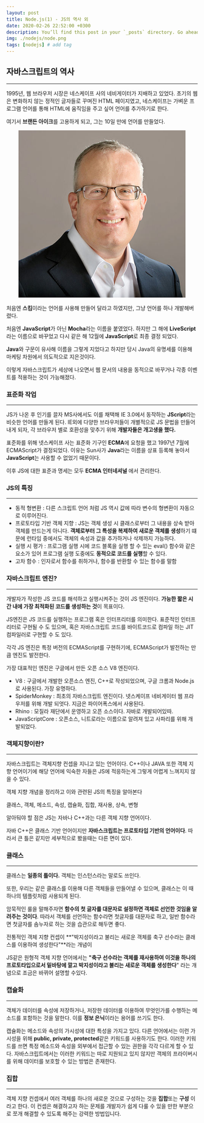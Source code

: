 ```yaml
---
layout: post
title: Node.js(1) - JS의 역사 외
date: 2020-02-26 22:52:00 +0300
description: You’ll find this post in your `_posts` directory. Go ahead and edit it and re-build the site to see your changes. # Add post description (optional)
img: ./nodejs/node.png
tags: [nodejs] # add tag
---
```


## 자바스크립트의 역사

---

1995년, 웹 브라우저 시장은 네스케이프 사의 네비게이터가 지배하고 있었다. 초기의 웹은 변화하지 않는 정적인 글자들로 꾸며진 HTML 페이지였고, 네스케이프는 가벼운 프로그램 언어를 통해 HTML에 움직임을 주고 싶어 언어를 추가하기로 한다.

여기서 **브랜든 아이크**를 고용하게 되고, 그는 10일 만에 언어를 만들었다.

<center><img src="/assets/img/ike.png"></center>

처음엔 **스킴**이라는 언어를 사용해 만들어 달라고 하였지만, 그냥 언어를 하나 개발해버렸다.

처음엔 **JavaScript**가 아닌 **Mocha**라는 이름을 붙였었다. 하지만 그 해에 **LiveScript**라는 이름으로 바꾸었고 다시 같은 해 12월에 **JavaScript**로 최종 결정 되었다.

**Java**와 구문이 유사해 이름을 그렇게 지었다고 하지만 당시 Java의 유명세를 이용해 마케팅 차원에서 의도적으로 지은것이다.

이렇게 자바스크립트가 세상에 나오면서 웹 문서의 내용을 동적으로 바꾸거나 각종 이벤트를 적용하는 것이 가능해졌다.

### 표준화 작업

---

JS가 나온 후 인기를 끌자 MS사에서도 이를 채택해 IE 3.0에서 동작하는 **JScript**라는 비슷한 언어를 만들게 된다. IE외에 다양한 브라우저들이 개별적으로 JS 문법을 만들어 내게 되자, 각 브라우저 별로 호환성을 맞추기 위해 **개발자들은 개고생을 했다.**

표준화를 위해 넷스케이프 사는 표준화 기구인 **ECMA**에 요청을 했고 1997년 7월에 ECMAScript가 결정되었다. 이유는 Sun사가 **Java**라는 이름을 상표 등록해 놓아서 **JavaScript**는 사용할 수 없었기 때문이다.

이후 JS에 대한 표준과 명세는 모두 **ECMA 인터네셔널** 에서 관리한다.

### JS의 특징

---

- 동적 형변환 : 다른 스크립트 언어 처럼 JS 역시 값에 따라 변수의 형변환이 자동으로 이루어진다.
- 프로토타입 기반 객체 지향 : JS는 객체 생성 시 클래스로부터 그 내용을 상속 받아 객체를 만드는게 아니다. **객체로부터 그 특성을 복제하여 새로운 객체를 생성**하기 떄문에 런타임 중에서도 객체의 속성과 값을 추가하거나 삭제까지 가능하다.
- 실행 시 평가 : 프로그램 실행 시에 코드 블록을 실행 할 수 있는 eval() 함수와 같은 요소가 있어 프로그램 실행 도중에도 **동적으로 코드를 실행**할 수 있다.
- 고차 함수 : 인자로서 함수를 취하거나, 함수를 반환할 수 있는 함수를 말함

<center>
<ins class="kakao_ad_area" style="display:none; margin-top: 15px;" 
 data-ad-unit    = "DAN-1iykkck0nlqnp" 
 data-ad-width   = "250" 
 data-ad-height  = "250"></ins> 
<script type="text/javascript" src="//t1.daumcdn.net/kas/static/ba.min.js" async></script>
</center>

### 자바스크립트 엔진?

---

개발자가 작성한 JS 코드를 해석하고 실행시켜주는 것이 JS 엔진이다. **가능한 짧은 시간 내에 가장 최적화된 코드를 생성하는 것**이 목표이다.

JS엔진은 JS 코드를 실행하는 프로그램 혹은 인터프리터를 의미한다. 표준적인 인터프리터로 구현될 수 도 있으며, 혹은 자바스크립트 코드를 바이트코드로 컴파일 하는 JIT 컴파일러로 구현할 수 도 있다.

각각 JS 엔진은 특정 버전의 ECMAScript를 구현하기에, ECMAScript가 발전하는 만큼 엔진도 발전한다.

가장 대표적인 엔진은 구글에서 만든 오픈 소스 V8 엔진이다.

- V8 : 구글에서 개발한 오픈소스 엔진, C++로 작성되었으며, 구글 크롬과 Node.js로 사용된다. 가장 유명하다.
- SpiderMonkey : 최초의 자바스크립트 엔진이다. 넷스케이프 네비게이터 웹 프라우저를 위해 개발 되엇다. 지금은 파이어폭스에서 사용된다.
- Rhino : 모질라 재단에서 운영하고 오픈 소스이다. 자바로 개발되어있따.
- JavaScriptCore : 오픈소스, 니트로라는 이름으로 알려져 있고 사파리를 위해 개발되었다.

### 객체지향이란?

---

자바스크립트는 객체지향 컨셉을 지니고 있는 언어이다. C++이나 JAVA 또한 객체 지향 언어이기에 해당 언어에 익숙한 자들은 JS에 적응하는게 그렇게 어렵게 느껴지지 않을 수 있다.

객체 지향 개념을 정리하고 이와 관련된 JS의 특징을 알아본다

클래스, 객체, 메소드, 속성, 캡슐화, 집합, 재사용, 상속, 변형

알아둬야 할 점은 JS는 자바나 C++과는 다른 객체 지향 언어이다.

자바 C++은 클래스 기반 언어이지만 **자바스크립트는 프로토타입 기반의 언어이다**. 따라서 큰 틀은 같지만 세부적으로 봤을때는 다른 면이 있다.

### 클래스

---

클래스는 **일종의 틀이다.** 객체는 인스턴스라는 말로도 쓰인다.

또한, 우리는 같은 클래스를 이용해 다른 객체들을 만들어낼 수 있으며, 클래스는 이 때 하나의 템플릿처럼 사용되게 된다.

암묵적인 룰을 말해주자면 **함수의 첫 글자를 대문자로 설정하면 객체로 선언한 것임을 알려주는 것이다**. 따라서 객체를 선언하는 함수라면 첫글자를 대문자로 하고, 일반 함수라면 첫글자를 솜누자로 하는 것을 습관으로 해두면 좋다.

전통적인 객체 지향 컨셉이 **"박지성이라고 불리는 새로운 객체를 축구 선수라는 클래스를 이용하여 생성한다"**라는 개념이

JS같은 원형적 객체 지향 언어에서는 **"축구 선수라는 객체를 재사용하여 이것을 하나의 프로토타입으로서 밑바탕에 깔고 박지성이라고 불리는 새로운 객체를 생성한다**" 라는 개념으로 조금은 바뀌어 설명할 수있다.

### 캡슐화

---

객체가 데이터를 속성에 저장하거나, 저장한 데이터를 이용하여 무엇인가를 수행하는 메소드를 포함하는 것을 말한다. 이를 **정보 은닉**이라는 용어를 쓰기도 한다.

캡슐화는 메소드와 속성의 가시성에 대한 특성을 가지고 있다. 다른 언어에서는 이런 가시성을 위해 **public, private, protected**같은 키워드를 사용하기도 한다. 이러한 키워드를 쓰면 특정 메소드와 속성을 외부에서 접근할 수 있는 권한을 각각 다르게 할 수 있다. 자바스크립트에서는 이러한 키워드는 따로 지원되고 있지 않지만 객체의 프라이버시를 위해 데이터를 보호할 수 있는 방법은 존재한다.

### 집합

---

객체 지향 컨셉에서 여러 객체를 하나의 새로운 것으로 구성하는 것을 **집합**또는 **구성** 이라고 한다. 이 컨셉은 해결하고자 하는 문제를 개발자가 쉽게 다룰 수 있을 만한 부분으로 쪼개 해결할 수 있도록 해주는 강력한 방법입니다.
